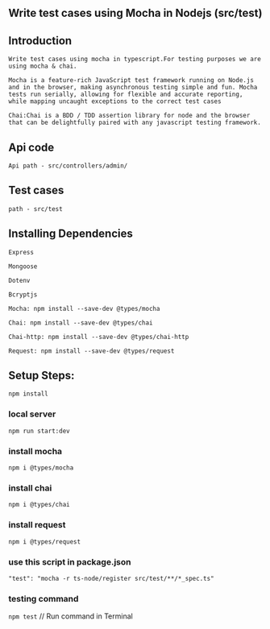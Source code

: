 ## Write test cases using Mocha in Nodejs (src/test)
## Introduction
`Write test cases using mocha in typescript.For testing purposes we are using mocha & chai.`


`Mocha is a feature-rich JavaScript test framework running on Node.js and in the browser, making asynchronous testing simple and fun. Mocha tests run serially, allowing for flexible and accurate reporting, while mapping uncaught exceptions to the correct test cases`

`Chai:Chai is a BDD / TDD assertion library for node and the browser that can be delightfully paired with any javascript testing framework.`
## Api code
`Api path - src/controllers/admin/`

## Test cases
`path - src/test`

## Installing Dependencies
`Express`

`Mongoose`

`Dotenv`

`Bcryptjs`

`Mocha: npm install --save-dev @types/mocha`

`Chai: npm install --save-dev @types/chai`

`Chai-http: npm install --save-dev @types/chai-http`

`Request: npm install --save-dev @types/request`
## Setup Steps:
`npm install`
### local server
`npm run start:dev`
### install mocha
`npm i @types/mocha`
### install chai
`npm i @types/chai`
### install request
`npm i @types/request`
### use this script in package.json
`"test": "mocha -r ts-node/register src/test/**/*_spec.ts"`
### testing command
`npm test` // Run command in Terminal
